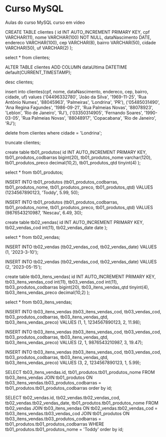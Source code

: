 # Curso MySQL
Aulas do curso MySQL curso em vídeo

CREATE TABLE clientes (
    id INT AUTO_INCREMENT PRIMARY KEY,
    cpf VARCHAR(11),
    nome VARCHAR(100) NOT NULL,
    dataNascimento DATE,
    endereco VARCHAR(100),
    cep VARCHAR(8),
    bairro VARCHAR(50),
    cidade VARCHAR(50),
    uf VARCHAR(2)
);

select * from clientes;

ALTER TABLE clientes
ADD COLUMN dataUltima DATETIME default(CURRENT_TIMESTAMP);

desc clientes;

insert into 
clientes(cpf, nome, dataNascimento, endereco, cep, bairro, cidade, uf)
values
('04496332780', 'João da Silva', '1969-11-25', 'Rua Antônio Numes', '88045963', 'Palmeiras', 'Londrina', 'PR'),
('05485031490', 'Ana Regina Fagundes', '1986-09-21', 'Rua Palmeias Novas', '88078923', 'Leblon', 'Rio de Janeiro', 'RJ'),
('03350314905', 'Fernando Soares', '1990-03-05', 'Rua Palmeias Novas', '88048917', 'Copacabana', 'Rio de Janeiro', 'RJ');

delete from clientes 
where cidade = 'Londrina';

truncate clientes;











create table tb01_produtos(
	id INT AUTO_INCREMENT PRIMARY KEY,
	tb01_produtos_codbarras bigint(20),
	tb01_produtos_nome varchar(120),
	tb01_produtos_preco decimal(10,2),
	tb01_produtos_qtd tinyint(4)
);

select * from tb01_produtos;

INSERT INTO tb01_produtos (tb01_produtos_codbarras, tb01_produtos_nome, tb01_produtos_preco, tb01_produtos_qtd)
VALUES (1234567890123, 'Toddy', 5.99, 50);

INSERT INTO tb01_produtos (tb01_produtos_codbarras, tb01_produtos_nome, tb01_produtos_preco, tb01_produtos_qtd)
VALUES (9876543210987, 'Nescau', 6.49, 30);


create table tb02_vendas(
	id INT AUTO_INCREMENT PRIMARY KEY,
	tb02_vendas_cod int(11),
	tb02_vendas_date date
);

select * from tb02_vendas;

INSERT INTO tb02_vendas (tb02_vendas_cod, tb02_vendas_date)
VALUES (1, '2023-3-10');

INSERT INTO tb02_vendas (tb02_vendas_cod, tb02_vendas_date)
VALUES (2, '2023-05-15');


create table tb03_itens_vendas(
	id INT AUTO_INCREMENT PRIMARY KEY,
	tb03_itens_vendas_cod int(11),
	tb03_vendas_cod int(11),
	tb03_produtos_codbarras bigint(20),
	tb03_itens_vendas_qtd tinyint(4),
	tb03_itens_vendas_preco decimal(10,2)
);

select * from tb03_itens_vendas;

INSERT INTO tb03_itens_vendas (tb03_itens_vendas_cod, tb03_vendas_cod, tb03_produtos_codbarras, tb03_itens_vendas_qtd, tb03_itens_vendas_preco)
VALUES (1, 1, 1234567890123, 2, 11.98);

INSERT INTO tb03_itens_vendas (tb03_itens_vendas_cod, tb03_vendas_cod, tb03_produtos_codbarras, tb03_itens_vendas_qtd, tb03_itens_vendas_preco)
VALUES (2, 1, 9876543210987, 3, 19.47);

INSERT INTO tb03_itens_vendas (tb03_itens_vendas_cod, tb03_vendas_cod, tb03_produtos_codbarras, tb03_itens_vendas_qtd, tb03_itens_vendas_preco)
VALUES (3, 2, 1234567890123, 1, 5.99);

SELECT tb03_itens_vendas.id, tb01_produtos.tb01_produtos_nome
FROM tb03_itens_vendas
JOIN tb01_produtos ON tb03_itens_vendas.tb03_produtos_codbarras = tb01_produtos.tb01_produtos_codbarras
order by id;

SELECT tb02_vendas.id, tb02_vendas.tb02_vendas_cod, tb02_vendas.tb02_vendas_date, tb01_produtos.tb01_produtos_nome
FROM tb02_vendas
JOIN tb03_itens_vendas ON tb02_vendas.tb02_vendas_cod = tb03_itens_vendas.tb03_vendas_cod
JOIN tb01_produtos ON tb03_itens_vendas.tb03_produtos_codbarras = tb01_produtos.tb01_produtos_codbarras
WHERE tb01_produtos.tb01_produtos_nome = 'Toddy'
order by id;
